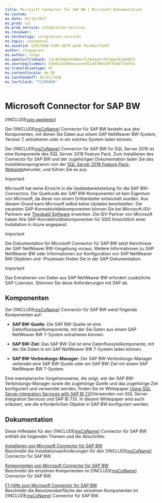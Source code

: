 ```yaml
---
title: Microsoft Connector für SAP BW | Microsoft-Dokumentation
ms.custom: ''
ms.date: 03/14/2017
ms.prod: sql
ms.prod_service: integration-services
ms.reviewer: ''
ms.technology: integration-services
ms.topic: conceptual
ms.assetid: 5281f080-53d5-4679-aa26-f4cd4ac7a2df
author: chugugrace
ms.author: chugu
ms.openlocfilehash: 13c40349ea5d46ecf1264ae5c7b7aee341d6d8f2
ms.sourcegitcommit: b2e81cb349eecacee91cd3766410ffb3677ad7e2
ms.translationtype: HT
ms.contentlocale: de-DE
ms.lasthandoff: 02/01/2020
ms.locfileid: "71295850"
---
```

# <a name="microsoft-connector-for-sap-bw"></a>Microsoft Connector for SAP BW

[!INCLUDE[ssis-appliesto](../includes/ssis-appliesto-ssvrpluslinux-asdb-asdw-xxx.md)]


  Der [!INCLUDE[msCoName](../includes/msconame-md.md)] Connector für SAP BW besteht aus drei Komponenten, mit denen Sie Daten aus einem SAP NetWeaver BW-System, Version 7, extrahieren oder in ein solches System laden können.  
  
 Der [!INCLUDE[msCoName](../includes/msconame-md.md)] Connector für SAP BW für SQL Server 2016 ist eine Komponente des SQL Server 2016 Feature Pack. Zum Installieren des Connector für SAP BW und der zugehörigen Dokumentation laden Sie das Installationsprogramm von der [SQL Server 2016 Feature Pack-Webseite](https://go.microsoft.com/fwlink/?LinkId=746297)herunter, und führen Sie es aus.  

> [!IMPORTANT]
> Microsoft hat keine Einsicht in die Updatebereitstellung für die SAP BW-Connectors. Der Quellcode der SAP BW-Komponenten ist kein Eigentum von Microsoft, da diese von einem Drittanbieter entwickelt wurden. Aus diesem Grund kann Microsoft selbst keine Updates bereitstellen. Die neuesten SAP-Konnektivitätskomponenten können Sie bei Microsoft-ISV-Partnern wie [Theobald Software](https://theobald-software.com/en/xtract-is-productinfo.html) erwerben. Die ISV-Partner von Microsoft haben ihre SAP-Konnektivitätskomponenten für SSIS hinsichtlich einer Installation in Azure angepasst.
 
> [!IMPORTANT]  
>  Die Dokumentation für Microsoft Connector für SAP BW setzt Kenntnisse der SAP NetWeaver BW-Umgebung voraus. Weitere Informationen zu SAP NetWeaver BW oder Informationen zur Konfiguration von SAP NetWeaver BW-Objekten und -Prozessen finden Sie in der SAP-Dokumentation.  
  
> [!IMPORTANT]  
>  Das Extrahieren von Daten aus SAP NetWeaver BW erfordert zusätzliche SAP-Lizenzen. Stimmen Sie diese Anforderungen mit SAP ab.  
  
## <a name="components"></a>Komponenten  
 Der [!INCLUDE[msCoName](../includes/msconame-md.md)] Connector für SAP BW weist folgende Komponenten auf:  
  
-   **SAP BW-Quelle:** Die SAP BW-Quelle ist eine Datenflussquellkomponente, mit der Sie Daten aus einem SAP NetWeaver BW 7-System extrahieren können.  
  
-   **SAP BW-Ziel:** Das SAP BW-Ziel ist eine Datenflusszielkomponente, mit der Sie Daten in ein SAP NetWeaver BW 7-System laden können.  
  
-   **SAP BW-Verbindungs-Manager:** Der SAP BW-Verbindungs-Manager verbindet eine SAP BW-Quelle oder ein SAP BW-Ziel mit einem SAP NetWeaver BW 7-System.  
  
 Eine exemplarische Vorgehensweise, die zeigt, wie der SAP BW-Verbindungs-Manager sowie die zugehörige Quelle und das zugehörige Ziel konfiguriert und verwendet werden, finden Sie im Whitepaper [Using SQL Server Integration Services with SAP BI 7.0](https://go.microsoft.com/fwlink/?LinkId=301897)(Verwenden von SQL Server Integration Services und SAP BI 7.0). In diesem Whitepaper wird auch erläutert, wie die erforderlichen Objekte in SAP BW konfiguriert werden.  
  
## <a name="documentation"></a>Dokumentation  
 Diese Hilfedatei für den [!INCLUDE[msCoName](../includes/msconame-md.md)] Connector für SAP BW enthält die folgenden Themen und die Abschnitte:  
  
 [Installieren von Microsoft Connector für SAP BW](../integration-services/installing-the-microsoft-connector-for-sap-bw.md)  
 Beschreibt die Installationsanforderungen für den [!INCLUDE[msCoName](../includes/msconame-md.md)] Connector für SAP BW.  
  
 [Komponenten von Microsoft Connector for SAP BW](../integration-services/microsoft-connector-for-sap-bw-components.md)  
 Beschreibt die einzelnen Komponenten im [!INCLUDE[msCoName](../includes/msconame-md.md)] Connector für SAP BW.  
  
 [F1-Hilfe zum Microsoft Connector for SAP BW](../integration-services/microsoft-connector-for-sap-bw-f1-help.md)  
 Beschreibt die Benutzeroberfläche der einzelnen Komponenten im [!INCLUDE[msCoName](../includes/msconame-md.md)] Connector für SAP BW.  
  
  
